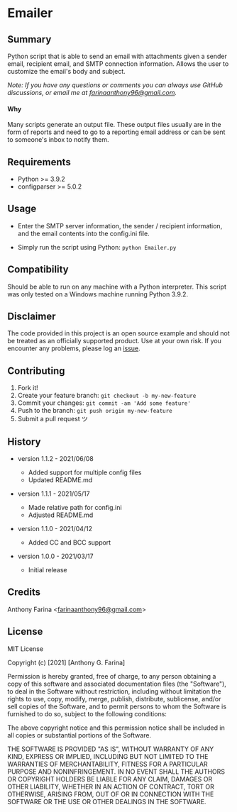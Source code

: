 # Emailer

## Summary
Python script that is able to send an email with attachments given a sender 
email, recipient email, and SMTP connection information. Allows the user to 
customize the email's body and subject.

_Note: If you have any questions or comments you can always use GitHub
discussions, or email me at farinaanthony96@gmail.com._

#### Why
Many scripts generate an output file. These output files usually are in the 
form of reports and need to go to a reporting email address or can be sent 
to someone's inbox to notify them.

## Requirements
- Python >= 3.9.2
- configparser >= 5.0.2

## Usage
- Enter the SMTP server information, the sender / recipient information, 
  and the email contents into the config.ini file.

- Simply run the script using Python:
  `python Emailer.py`

## Compatibility
Should be able to run on any machine with a Python interpreter. This script
was only tested on a Windows machine running Python 3.9.2.

## Disclaimer
The code provided in this project is an open source example and should not
be treated as an officially supported product. Use at your own risk. If you
encounter any problems, please log an
[issue](https://github.com/CC-Digital-Innovation/NetCloud-Failover-Reporter/issues).

## Contributing
1. Fork it!
2. Create your feature branch: `git checkout -b my-new-feature`
3. Commit your changes: `git commit -am 'Add some feature'`
4. Push to the branch: `git push origin my-new-feature`
5. Submit a pull request ツ

## History
- version 1.1.2 - 2021/06/08
    - Added support for multiple config files
    - Updated README.md


- version 1.1.1 - 2021/05/17
    - Made relative path for config.ini
    - Adjusted README.md
  

- version 1.1.0 - 2021/04/12
    - Added CC and BCC support
  

- version 1.0.0 - 2021/03/17
    - Initial release

## Credits
Anthony Farina <<farinaanthony96@gmail.com>>

## License
MIT License

Copyright (c) [2021] [Anthony G. Farina]

Permission is hereby granted, free of charge, to any person obtaining a
copy of this software and associated documentation files (the "Software"),
to deal in the Software without restriction, including without limitation
the rights to use, copy, modify, merge, publish, distribute, sublicense,
and/or sell copies of the Software, and to permit persons to whom the
Software is furnished to do so, subject to the following conditions:

The above copyright notice and this permission notice shall be included in
all copies or substantial portions of the Software.

THE SOFTWARE IS PROVIDED "AS IS", WITHOUT WARRANTY OF ANY KIND, EXPRESS OR
IMPLIED, INCLUDING BUT NOT LIMITED TO THE WARRANTIES OF MERCHANTABILITY,
FITNESS FOR A PARTICULAR PURPOSE AND NONINFRINGEMENT. IN NO EVENT SHALL THE
AUTHORS OR COPYRIGHT HOLDERS BE LIABLE FOR ANY CLAIM, DAMAGES OR OTHER
LIABILITY, WHETHER IN AN ACTION OF CONTRACT, TORT OR OTHERWISE, ARISING
FROM, OUT OF OR IN CONNECTION WITH THE SOFTWARE OR THE USE OR OTHER
DEALINGS IN THE SOFTWARE.